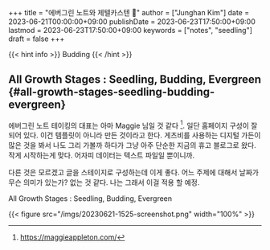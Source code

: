 +++
title = "에버그린 노트와 제텔카스텐 🫛"
author = ["Junghan Kim"]
date = 2023-06-21T00:00:00+09:00
publishDate = 2023-06-23T17:50:00+09:00
lastmod = 2023-06-23T17:50:00+09:00
keywords = ["notes", "seedling"]
draft = false
+++

{{< hint info >}}
Budding
{{< /hint >}}

<!--more-->


## All Growth Stages : Seedling, Budding, Evergreen {#all-growth-stages-seedling-budding-evergreen}



에버그린 노트 테이킹의 대표는 아마 Maggie 님일 것 같다&nbsp;[^fn:1].
일단 홈페이지 구성이 잘 되어 있다. 이건 템플릿이 아니라 만든 것이라고 한다.
게츠비를 사용하는 디지털 가든이 많은 것을 봐서 나도 그리 가볼까 하다가
그냥 아주 단순한 지금의 휴고 블로그로 왔다. 작게 시작하는게 맞다.
어자피 데이터는 텍스트 파일일 뿐이니까.

다른 것은 모르겠고 글을 스테이지로 구성하는데 이게 좋다. 어느 주제에 대해서
날짜가 무슨 의미가 있는가? 없는 것 같다. 나는 그래서 이걸 적용 할 예정.

All Growth Stages : Seedling, Budding, Evergreen

{{< figure src="/imgs/20230621-1525-screenshot.png" width="100%" >}}

[^fn:1]: <https://maggieappleton.com/>